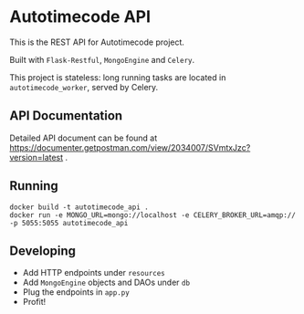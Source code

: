 # Autotimecode API

This is the REST API for Autotimecode project.

Built with `Flask-Restful`, `MongoEngine` and `Celery`.

This project is stateless: long running tasks are located in `autotimecode_worker`, served by Celery.

## API Documentation

Detailed API document can be found at https://documenter.getpostman.com/view/2034007/SVmtxJzc?version=latest .

## Running

```
docker build -t autotimecode_api .
docker run -e MONGO_URL=mongo://localhost -e CELERY_BROKER_URL=amqp:// -p 5055:5055 autotimecode_api 
```

## Developing

- Add HTTP endpoints under `resources`
- Add `MongoEngine` objects and DAOs under `db`
- Plug the endpoints in `app.py`
- Profit!

